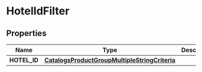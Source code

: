 

# HotelIdFilter

## Properties

Name | Type | Description | Notes
------------ | ------------- | ------------- | -------------
**HOTEL_ID** | [**CatalogsProductGroupMultipleStringCriteria**](.md) |  | 




